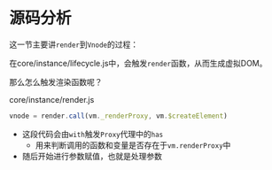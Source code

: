 # 源码分析

这一节主要讲`render`到`Vnode`的过程：

在core/instance/lifecycle.js中，会触发`render`函数，从而生成虚拟DOM。

那么怎么触发渲染函数呢？

core/instance/render.js

```javascript
vnode = render.call(vm._renderProxy, vm.$createElement)
```

- 这段代码会由`with`触发`Proxy`代理中的`has`
  - 用来判断调用的函数和变量是否存在于`vm.renderProxy`中
- 随后开始进行参数赋值，也就是处理参数

